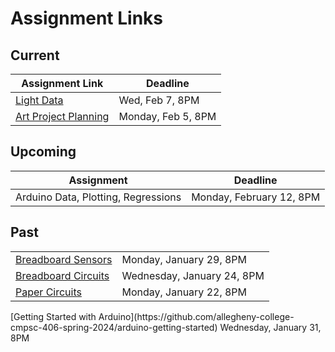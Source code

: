 # Assignment Links

## Current

| Assignment Link                                                                                                    | Deadline                   |
| ------------------------------------------------------------------------------------------------------------------ | -------------------------- |
| [Light Data](https://github.com/allegheny-college-cmpsc-406-spring-2024/arduino-code) | Wed, Feb 7, 8PM |
| [Art Project Planning](https://classroom.github.com/a/X9aQ_zHa)                                                    | Monday, Feb 5, 8PM         |


## Upcoming

| Assignment              | Deadline                  |
| ----------------------- | ------------------------- |
| Arduino Data, Plotting, Regressions | Monday, February 12, 8PM   |

## Past

<table><tbody><tr><td><a href="https://classroom.github.com/a/rVY-FDex">Breadboard Sensors</a></td><td>Monday, January 29, 8PM</td></tr><tr><td><a href="https://classroom.github.com/a/uLKZwMI7">Breadboard Circuits</a></td><td>Wednesday, January 24, 8PM</td></tr><tr><td><a href="https://classroom.github.com/a/M3srn37H">Paper Circuits</a></td><td>Monday, January 22, 8PM</td></tr></tbody></table>
<tr><td></td>[Getting Started with Arduino](https://github.com/allegheny-college-cmpsc-406-spring-2024/arduino-getting-started) </td><td></td> Wednesday, January 31, 8PM </td></tr>
